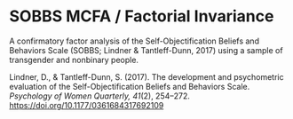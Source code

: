 # SOBBS MCFA / Factorial Invariance
A confirmatory factor analysis of the Self-Objectification Beliefs and Behaviors Scale (SOBBS; Lindner & Tantleff-Dunn, 2017) using a sample of transgender and nonbinary people.

Lindner, D., & Tantleff-Dunn, S. (2017). The development and psychometric evaluation of the Self-Objectification Beliefs and Behaviors Scale. *Psychology of Women Quarterly, 41*(2), 254–272. https://doi.org/10.1177/0361684317692109
